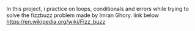 In this project, i practice on loops, conditionals and errors while trying to solve the fizzbuzz problem made by Imran Ghory. 
link below
https://en.wikipedia.org/wiki/Fizz_buzz
